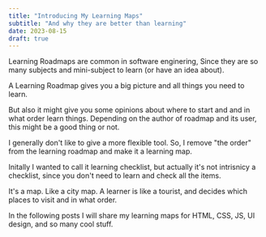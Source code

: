 ```yaml
---
title: "Introducing My Learning Maps"
subtitle: "And why they are better than learning"
date: 2023-08-15
draft: true
---
```


Learning Roadmaps are common in software enginering, Since they are so many subjects and mini-subject to learn (or have an idea about).

A Learning Roadmap gives you a big picture and all things you need to learn.

But also it might give you some opinions about where to start and and in what order learn things. Depending on the author of roadmap and its user, this might be a good thing or not.

I generally don't like to give a more flexible tool. So, I remove "the order" from the learning roadmap and make it a learning map.

Initally I wanted to call it learning checklist, but actually it's not intrisnicy a checklist, since you don't need to learn and check all the items.

It's a map. Like a city map. A learner is like a tourist, and decides which places to visit and in what order.

In the following posts I will share my learning maps for HTML, CSS, JS, UI design, and so many cool stuff.
